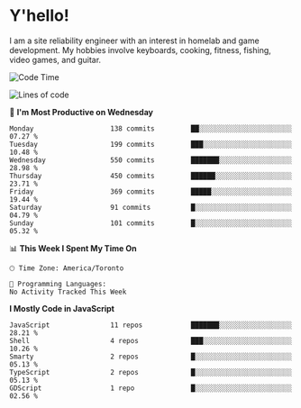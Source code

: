 # Y'hello!
I am a site reliability engineer with an interest in homelab and game development.
My hobbies involve keyboards, cooking, fitness, fishing, video games, and guitar.

<!--START_SECTION:waka-->
![Code Time](http://img.shields.io/badge/Code%20Time-94%20hrs%2054%20mins-blue)

![Lines of code](https://img.shields.io/badge/From%20Hello%20World%20I%27ve%20Written-3.2%20million%20lines%20of%20code-blue)

📅 **I'm Most Productive on Wednesday** 

```text
Monday                   138 commits         ██░░░░░░░░░░░░░░░░░░░░░░░   07.27 % 
Tuesday                  199 commits         ███░░░░░░░░░░░░░░░░░░░░░░   10.48 % 
Wednesday                550 commits         ███████░░░░░░░░░░░░░░░░░░   28.98 % 
Thursday                 450 commits         ██████░░░░░░░░░░░░░░░░░░░   23.71 % 
Friday                   369 commits         █████░░░░░░░░░░░░░░░░░░░░   19.44 % 
Saturday                 91 commits          █░░░░░░░░░░░░░░░░░░░░░░░░   04.79 % 
Sunday                   101 commits         █░░░░░░░░░░░░░░░░░░░░░░░░   05.32 % 
```


📊 **This Week I Spent My Time On** 

```text
🕑︎ Time Zone: America/Toronto

💬 Programming Languages: 
No Activity Tracked This Week
```

**I Mostly Code in JavaScript** 

```text
JavaScript               11 repos            ███████░░░░░░░░░░░░░░░░░░   28.21 % 
Shell                    4 repos             ███░░░░░░░░░░░░░░░░░░░░░░   10.26 % 
Smarty                   2 repos             █░░░░░░░░░░░░░░░░░░░░░░░░   05.13 % 
TypeScript               2 repos             █░░░░░░░░░░░░░░░░░░░░░░░░   05.13 % 
GDScript                 1 repo              █░░░░░░░░░░░░░░░░░░░░░░░░   02.56 % 
```




<!--END_SECTION:waka-->
